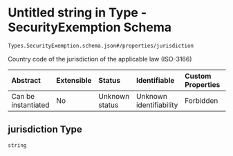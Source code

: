 # Untitled string in Type - SecurityExemption Schema

```txt
Types.SecurityExemption.schema.json#/properties/jurisdiction
```

Country code of the jurisdiction of the applicable law (ISO-3166)

| Abstract            | Extensible | Status         | Identifiable            | Custom Properties | Additional Properties | Access Restrictions | Defined In                                                                                          |
| :------------------ | :--------- | :------------- | :---------------------- | :---------------- | :-------------------- | :------------------ | :-------------------------------------------------------------------------------------------------- |
| Can be instantiated | No         | Unknown status | Unknown identifiability | Forbidden         | Allowed               | none                | [SecurityExemption.schema.json*](../out/types/SecurityExemption.schema.json "open original schema") |

## jurisdiction Type

`string`
